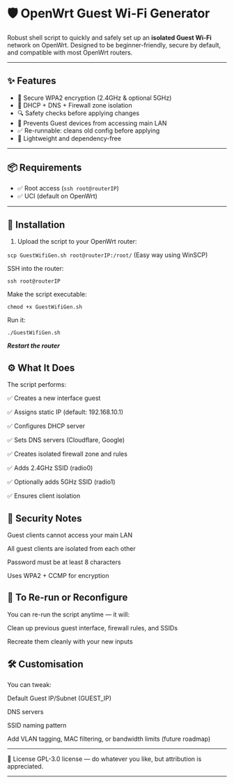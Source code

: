 
# 🛡️ OpenWrt Guest Wi-Fi Generator

Robust shell script to quickly and safely set up an **isolated Guest Wi-Fi** network on OpenWrt. Designed to be beginner-friendly, secure by default, and compatible with most OpenWrt routers.

---

## ✨ Features

- 🔐 Secure WPA2 encryption (2.4GHz & optional 5GHz)
- 🔁 DHCP + DNS + Firewall zone isolation
- 🔍 Safety checks before applying changes
- 🚫 Prevents Guest devices from accessing main LAN
- ✅ Re-runnable: cleans old config before applying
- 🧹 Lightweight and dependency-free

---

## 📦 Requirements

- ✅ Root access (`ssh root@routerIP`)
- ✅ UCI (default on OpenWrt)

---

## 🚀 Installation

1. Upload the script to your OpenWrt router:

```scp GuestWifiGen.sh root@routerIP:/root/``` (Easy way using WinSCP)
   
SSH into the router:

```ssh root@routerIP```

Make the script executable:

```chmod +x GuestWifiGen.sh```

Run it:

```./GuestWifiGen.sh```

***Restart the router***


## ⚙️ What It Does

The script performs:

✅ Creates a new interface guest

✅ Assigns static IP (default: 192.168.10.1)

✅ Configures DHCP server

✅ Sets DNS servers (Cloudflare, Google)

✅ Creates isolated firewall zone and rules

✅ Adds 2.4GHz SSID (radio0)

✅ Optionally adds 5GHz SSID (radio1)

✅ Ensures client isolation


## 🔐 Security Notes
Guest clients cannot access your main LAN

All guest clients are isolated from each other

Password must be at least 8 characters

Uses WPA2 + CCMP for encryption


## 🧼 To Re-run or Reconfigure
You can re-run the script anytime — it will:

Clean up previous guest interface, firewall rules, and SSIDs

Recreate them cleanly with your new inputs


## 🛠️ Customisation
You can tweak:

Default Guest IP/Subnet (GUEST_IP)

DNS servers

SSID naming pattern

Add VLAN tagging, MAC filtering, or bandwidth limits (future roadmap)

__________

📜 License
GPL-3.0 license — do whatever you like, but attribution is appreciated.
____________


